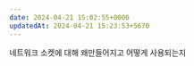 ```yaml
---
date: 2024-04-21 15:02:55+0000
updatedAt: 2024-04-21 15:23:53+5670
---
```

네트워크 소켓에 대해
왜만들어지고
어떻게 사용되는지